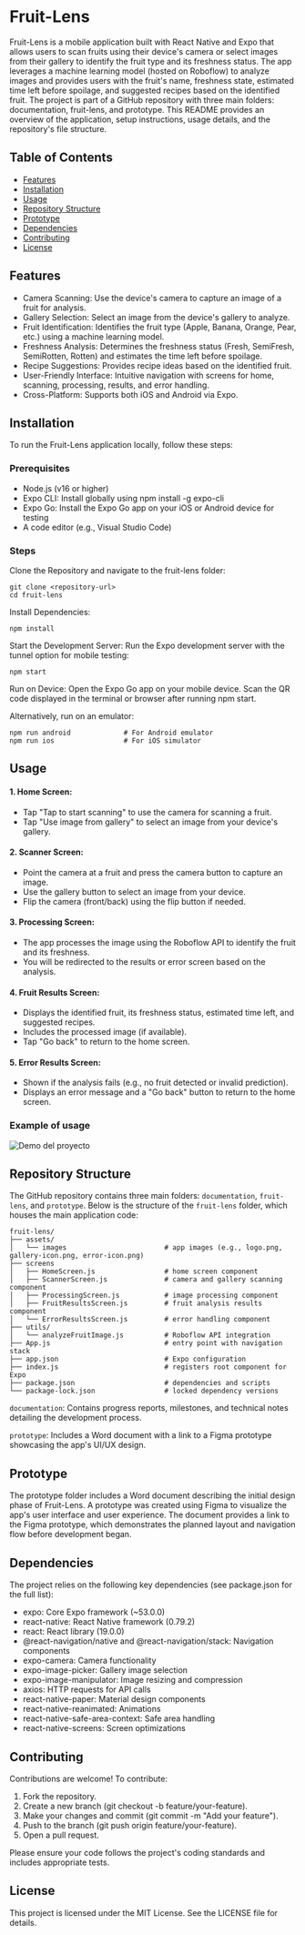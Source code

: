 # Fruit-Lens
Fruit-Lens is a mobile application built with React Native and Expo that allows users to scan fruits using their device's camera or select images from their gallery to identify the fruit type and its freshness status. The app leverages a machine learning model (hosted on Roboflow) to analyze images and provides users with the fruit's name, freshness state, estimated time left before spoilage, and suggested recipes based on the identified fruit.
The project is part of a GitHub repository with three main folders: documentation, fruit-lens, and prototype. This README provides an overview of the application, setup instructions, usage details, and the repository's file structure.

## Table of Contents
* [Features](#features)
* [Installation](#installation)
* [Usage](#usage)
* [Repository Structure](#repository-structure)
* [Prototype](#prototype)
* [Dependencies](#dependencies)
* [Contributing](#contributing)
* [License](#license)

<h2 id="features">Features</h2>

- Camera Scanning: Use the device's camera to capture an image of a fruit for analysis.
- Gallery Selection: Select an image from the device's gallery to analyze.
- Fruit Identification: Identifies the fruit type (Apple, Banana, Orange, Pear, etc.) using a machine learning model.
- Freshness Analysis: Determines the freshness status (Fresh, SemiFresh, SemiRotten, Rotten) and estimates the time left before spoilage.
- Recipe Suggestions: Provides recipe ideas based on the identified fruit.
- User-Friendly Interface: Intuitive navigation with screens for home, scanning, processing, results, and error handling.
- Cross-Platform: Supports both iOS and Android via Expo.

<h2 id="installation">Installation</h2>
To run the Fruit-Lens application locally, follow these steps:

### Prerequisites

- Node.js (v16 or higher)
- Expo CLI: Install globally using npm install -g expo-cli
- Expo Go: Install the Expo Go app on your iOS or Android device for testing
- A code editor (e.g., Visual Studio Code)

### Steps

Clone the Repository and navigate to the fruit-lens folder:
```
git clone <repository-url>
cd fruit-lens
```
Install Dependencies:
```
npm install
```

Start the Development Server: Run the Expo development server with the tunnel option for mobile testing:
```
npm start
```

Run on Device: Open the Expo Go app on your mobile device. Scan the QR code displayed in the terminal or browser after running npm start.

Alternatively, run on an emulator:
```
npm run android             # For Android emulator
npm run ios                 # For iOS simulator
```

<h2 id="usage">Usage</h2>

#### 1. Home Screen:

- Tap "Tap to start scanning" to use the camera for scanning a fruit.
- Tap "Use image from gallery" to select an image from your device's gallery.

#### 2. Scanner Screen:

- Point the camera at a fruit and press the camera button to capture an image.
- Use the gallery button to select an image from your device.
- Flip the camera (front/back) using the flip button if needed.

#### 3. Processing Screen:

- The app processes the image using the Roboflow API to identify the fruit and its freshness.
- You will be redirected to the results or error screen based on the analysis.

#### 4. Fruit Results Screen:

- Displays the identified fruit, its freshness status, estimated time left, and suggested recipes.
- Includes the processed image (if available).
- Tap "Go back" to return to the home screen.

#### 5. Error Results Screen:

- Shown if the analysis fails (e.g., no fruit detected or invalid prediction).
- Displays an error message and a "Go back" button to return to the home screen.

### Example of usage

![Demo del proyecto](documentation/fruit-lens-demo.gif)

<h2 id="repository-structure">Repository Structure</h2>

The GitHub repository contains three main folders: `documentation`, `fruit-lens`, and `prototype`. Below is the structure of the `fruit-lens` folder, which houses the main application code:

```
fruit-lens/
├── assets/                      
│   └── images                        # app images (e.g., logo.png, gallery-icon.png, error-icon.png)
├── screens                     
│   ├── HomeScreen.js                 # home screen component
│   ├── ScannerScreen.js              # camera and gallery scanning component
│   ├── ProcessingScreen.js           # image processing component
│   ├── FruitResultsScreen.js         # fruit analysis results component
│   └── ErrorResultsScreen.js         # error handling component
├── utils/                       
│   └── analyzeFruitImage.js          # Roboflow API integration
├── App.js                            # entry point with navigation stack
├── app.json                          # Expo configuration
├── index.js                          # registers root component for Expo
├── package.json                      # dependencies and scripts
└── package-lock.json                 # locked dependency versions
```
`documentation`: Contains progress reports, milestones, and technical notes detailing the development process.

`prototype`: Includes a Word document with a link to a Figma prototype showcasing the app's UI/UX design.

<h2 id="prototype">Prototype</h2>

The prototype folder includes a Word document describing the initial design phase of Fruit-Lens. A prototype was created using Figma to visualize the app's user interface and user experience. The document provides a link to the Figma prototype, which demonstrates the planned layout and navigation flow before development began.

<h2 id="dependencies">Dependencies</h2>

The project relies on the following key dependencies (see package.json for the full list):

- expo: Core Expo framework (~53.0.0)
- react-native: React Native framework (0.79.2)
- react: React library (19.0.0)
- @react-navigation/native and @react-navigation/stack: Navigation components
- expo-camera: Camera functionality
- expo-image-picker: Gallery image selection
- expo-image-manipulator: Image resizing and compression
- axios: HTTP requests for API calls
- react-native-paper: Material design components
- react-native-reanimated: Animations
- react-native-safe-area-context: Safe area handling
- react-native-screens: Screen optimizations

<h2 id="contributing">Contributing</h2>

Contributions are welcome! To contribute:

1. Fork the repository.
2. Create a new branch (git checkout -b feature/your-feature).
3. Make your changes and commit (git commit -m "Add your feature").
4. Push to the branch (git push origin feature/your-feature).
5. Open a pull request.

Please ensure your code follows the project's coding standards and includes appropriate tests.

<h2 id="license">License</h2>

This project is licensed under the MIT License. See the LICENSE file for details.
